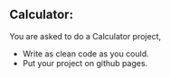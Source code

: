 ## Calculator:

You are asked to do a Calculator project,


- Write as clean code as you could.
- Put your project on github pages.
